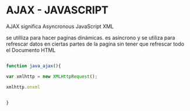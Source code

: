 # AJAX - JAVASCRIPT

AJAX significa Asyncronous JavaScript XML

se utilliza para hacer paginas dinámicas.
es asíncrono y se utiliza para refrescar datos en ciertas partes de la pagína sin tener que refrescar todo el Documento HTML


```javascript

function java_ajax(){

var xmlhttp = new XMLHttpRequest();

xmlhttp.onxml


}


```
